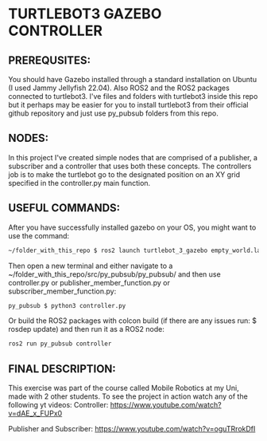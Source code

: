 # TURTLEBOT3 GAZEBO CONTROLLER

## PREREQUSITES:
You should have Gazebo installed through a standard installation on Ubuntu (I used Jammy Jellyfish 22.04). Also ROS2 and the ROS2 packages connected to turtlebot3. I've files and folders with turtlebot3 inside this repo but it perhaps may be easier for you to install turtlebot3 from their official github repository and just use py_pubsub folders from this repo. 

## NODES:
In this project I've created simple nodes that are comprised of a publisher, a subscriber and a controller that uses both these concepts. 
The controllers job is to make the turtlebot go to the designated position on an XY grid specified in the controller.py main function. 

## USEFUL COMMANDS:
After you have successfully installed gazebo on your OS, you might want to use the command:
```Bash
~/folder_with_this_repo $ ros2 launch turtlebot_3_gazebo empty_world.launch.py
```

Then open a new terminal and either navigate to a ~/folder_with_this_repo/src/py_pubsub/py_pubsub/ and then use controller.py or publisher_member_function.py or subscriber_member_function.py:
```Bash
py_pubsub $ python3 controller.py 
```

Or build the ROS2 packages with colcon build (if there are any issues run: $ rosdep update) and then run it as a ROS2 node:
```Bash
ros2 run py_pubsub controller
```

## FINAL DESCRIPTION:
This exercise was part of the course called Mobile Robotics at my Uni, made with 2 other students.
To see the project in action watch any of the following yt videos:
Controller:
https://www.youtube.com/watch?v=dAE_x_FUPx0

Publisher and Subscriber:
https://www.youtube.com/watch?v=oguTRrokDfI

